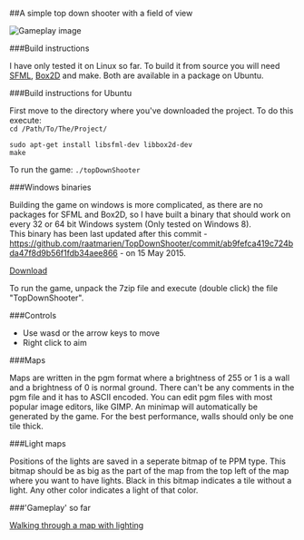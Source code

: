 ##A simple top down shooter with a field of view

![Gameplay image](http://i.imgur.com/S7F1eeI.jpg)

###Build instructions

I have only tested it on Linux so far. To build it from source you will need [SFML](http://www.sfml-dev.org/download.php), [Box2D](http://box2d.org/) and make. Both are available in a package on Ubuntu.

###Build instructions for Ubuntu

First move to the directory where you've downloaded the project. To do this execute:  
`cd /Path/To/The/Project/`

`sudo apt-get install libsfml-dev libbox2d-dev`  
`make`

To run the game:
`./topDownShooter`

###Windows binaries

Building the game on windows is more complicated, as there are no packages for SFML and Box2D, so I have built a binary that should work on every 32 or 64 bit Windows system (Only tested on Windows 8).  
This binary has been last updated after this commit - https://github.com/raatmarien/TopDownShooter/commit/ab9fefca419c724bda47f8d9b56f1fdb34aee866 - on 15 May 2015.

[Download](https://mega.co.nz/#!sIQ0HTiC!oc8wc97CSOYwGihIPf1fcQw7xYAtEMFKkqUb9Ea6D_8)

To run the game, unpack the 7zip file and execute (double click) the file "TopDownShooter".

###Controls
- Use wasd or the arrow keys to move
- Right click to aim

###Maps

Maps are written in the pgm format where a brightness of 255 or 1 is a wall and a brightness of 0 is normal ground. There can't be any comments in the pgm file and it has to ASCII encoded. You can edit pgm files with most popular image editors, like GIMP. An minimap will automatically be generated by the game. For the best performance, walls should only be one tile thick.

###Light maps

Positions of the lights are saved in a seperate bitmap of te PPM type. This bitmap should be as big as the part of the map from the top left of the map where you want to have lights. Black in this bitmap indicates a tile without a light. Any other color indicates a light of that color.

###'Gameplay' so far

[Walking through a map with lighting](https://gfycat.com/AccurateHospitableBlacknorwegianelkhound)
